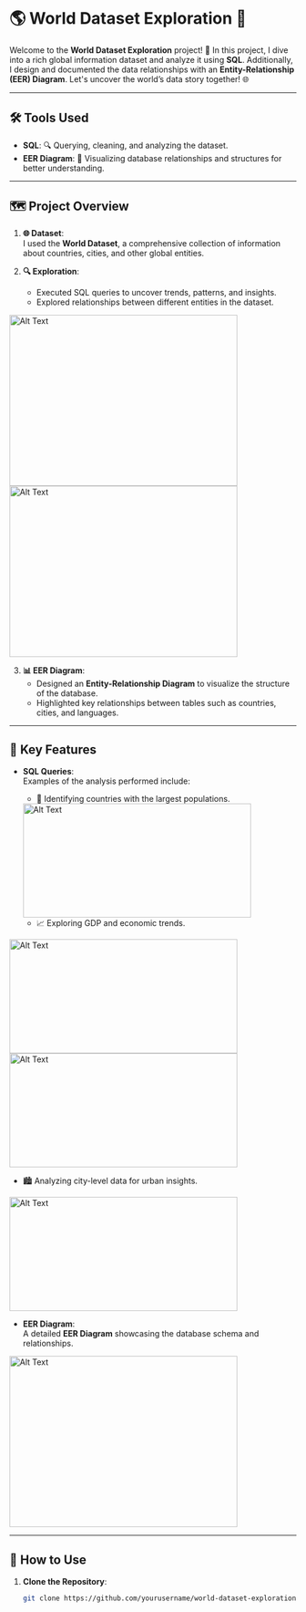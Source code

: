 # 🌎 World Dataset Exploration 📂

Welcome to the **World Dataset Exploration** project! 🌟 In this project, I dive into a rich global information dataset and analyze it using **SQL**. Additionally, I design and documented the data relationships with an **Entity-Relationship (EER) Diagram**. Let's uncover the world’s data story together! 🌐

---

## 🛠️ Tools Used

- **SQL**: 🔍 Querying, cleaning, and analyzing the dataset.  
- **EER Diagram**: 🎨 Visualizing database relationships and structures for better understanding.  

---

## 🗺️ Project Overview

1. **🌐 Dataset**:  
   I used the **World Dataset**, a comprehensive collection of information about countries, cities, and other global entities.  

2. **🔍 Exploration**:  
   - Executed SQL queries to uncover trends, patterns, and insights.  
   - Explored relationships between different entities in the dataset.

<img src="https://github.com/user-attachments/assets/17d73bd0-d10b-4fba-876c-5a7f3a0dd0b3" alt="Alt Text" width="400" height="300">
<img src="https://github.com/user-attachments/assets/4af2a942-69c0-4c46-8413-f40509d73a34" alt="Alt Text" width="400" height="300">



3. **📊 EER Diagram**:  
   - Designed an **Entity-Relationship Diagram** to visualize the structure of the database.  
   - Highlighted key relationships between tables such as countries, cities, and languages.  

---

## 📜 Key Features

- **SQL Queries**:  
   Examples of the analysis performed include:  
   - 🌟 Identifying countries with the largest populations.
  
  <img src="https://github.com/user-attachments/assets/99344bfa-874b-4090-9490-0a589d404186" alt="Alt Text" width="400" height="200">

   - 📈 Exploring GDP and economic trends.
<img src="https://github.com/user-attachments/assets/2a374441-fce2-4df8-9516-58cea49d507d" alt="Alt Text" width="400" height="200">
<img src="https://github.com/user-attachments/assets/ca0bd122-d333-43b4-8c43-2fbc6a8b5fb5" alt="Alt Text" width="400" height="200">

   - 🏙️ Analyzing city-level data for urban insights.
<img src="https://github.com/user-attachments/assets/e6fd63c9-8659-4f27-b1ee-35ccac7ddc1c" alt="Alt Text" width="400" height="200">

- **EER Diagram**:  
   A detailed **EER Diagram** showcasing the database schema and relationships.  

<img src="https://github.com/user-attachments/assets/cd499c5e-54cb-47e9-ae7c-34d2f649a681" alt="Alt Text" width="400" height="300">



---

## 🚀 How to Use

1. **Clone the Repository**:  
   ```bash
   git clone https://github.com/yourusername/world-dataset-exploration.git
